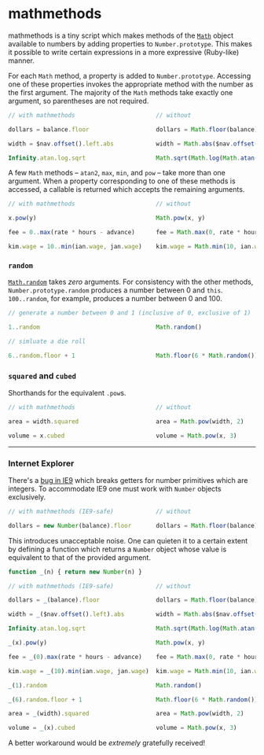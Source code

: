 # mathmethods

mathmethods is a tiny script which makes methods of the [`Math`][1] object
available to numbers by adding properties to `Number.prototype`. This makes it
possible to write certain expressions in a more expressive (Ruby-like) manner.

For each `Math` method, a property is added to `Number.prototype`. Accessing
one of these properties invokes the appropriate method with the number as the
first argument. The majority of the `Math` methods take exactly one argument,
so parentheses are not required.

```javascript
// with mathmethods                       // without

dollars = balance.floor                   dollars = Math.floor(balance)

width = $nav.offset().left.abs            width = Math.abs($nav.offset().left)

Infinity.atan.log.sqrt                    Math.sqrt(Math.log(Math.atan(Infinity)))
```

A few `Math` methods – `atan2`, `max`, `min`, and `pow` – take more than one
argument. When a property corresponding to one of these methods is accessed,
a callable is returned which accepts the remaining arguments.

```javascript
// with mathmethods                       // without

x.pow(y)                                  Math.pow(x, y)

fee = 0..max(rate * hours - advance)      fee = Math.max(0, rate * hours - advance)

kim.wage = 10..min(ian.wage, jan.wage)    kim.wage = Math.min(10, ian.wage, jan.wage)
```

### `random`

[`Math.random`][2] takes *zero* arguments. For consistency with the other
methods, `Number.prototype.random` produces a number between 0 and `this`.
`100..random`, for example, produces a number between 0 and 100.

```javascript
// generate a number between 0 and 1 (inclusive of 0, exclusive of 1)

1..random                                 Math.random()

// simluate a die roll

6..random.floor + 1                       Math.floor(6 * Math.random()) + 1
```

### `squared` and `cubed`

Shorthands for the equivalent `.pow`s.

```javascript
// with mathmethods                       // without

area = width.squared                      area = Math.pow(width, 2)

volume = x.cubed                          volume = Math.pow(x, 3)
```

- - - - - - - - - - - - - - - - - - - - - - - - - - - - - - - - - - - - - - -

### Internet Explorer

There's a [bug in IE9][3] which breaks getters for number primitives which are
integers. To accommodate IE9 one must work with `Number` objects exclusively.

```javascript
// with mathmethods (IE9-safe)            // without

dollars = new Number(balance).floor       dollars = Math.floor(balance)
```

This introduces unacceptable noise. One can quieten it to a certain extent by
defining a function which returns a `Number` object whose value is equivalent
to that of the provided argument.

```javascript
function _(n) { return new Number(n) }

// with mathmethods (IE9-safe)            // without

dollars = _(balance).floor                dollars = Math.floor(balance)

width = _($nav.offset().left).abs         width = Math.abs($nav.offset().left)

Infinity.atan.log.sqrt                    Math.sqrt(Math.log(Math.atan(Infinity)))

_(x).pow(y)                               Math.pow(x, y)

fee = _(0).max(rate * hours - advance)    fee = Math.max(0, rate * hours - advance)

kim.wage = _(10).min(ian.wage, jan.wage)  kim.wage = Math.min(10, ian.wage, jan.wage)

_(1).random                               Math.random()

_(6).random.floor + 1                     Math.floor(6 * Math.random()) + 1

area = _(width).squared                   area = Math.pow(width, 2)

volume = _(x).cubed                       volume = Math.pow(x, 3)
```

A better workaround would be *extremely* gratefully received!


[1]: https://developer.mozilla.org/en/JavaScript/Reference/Global_Objects/Math
[2]: https://developer.mozilla.org/en/JavaScript/Reference/Global_Objects/Math/random
[3]: http://stackoverflow.com/questions/7854948

